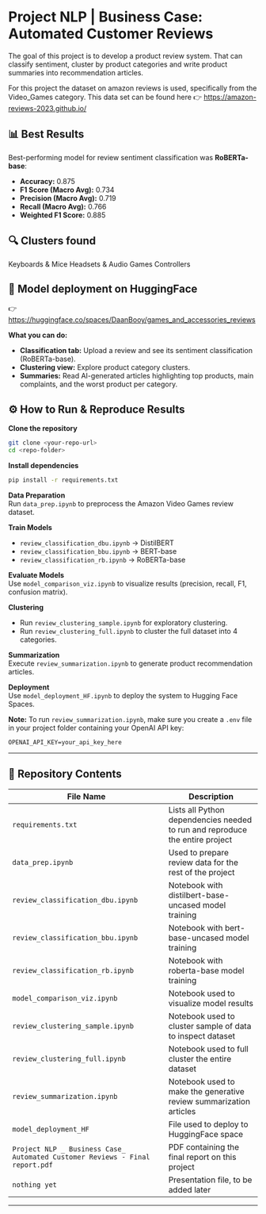 # Project NLP | Business Case: Automated Customer Reviews

The goal of this project is to develop a product review system. That can classify sentiment, cluster by product categories and write product summaries into recommendation articles.

For this project the dataset on amazon reviews is used, specifically from the Video_Games category. This data set can be found here 👉 https://amazon-reviews-2023.github.io/

## 📊 Best Results

Best-performing model for review sentiment classification was **RoBERTa-base**:

- **Accuracy:** 0.875  
- **F1 Score (Macro Avg):** 0.734  
- **Precision (Macro Avg):** 0.719  
- **Recall (Macro Avg):** 0.766  
- **Weighted F1 Score:** 0.885  

## 🔍 Clusters found

Keyboards & Mice
Headsets & Audio
Games
Controllers

## 🤗 Model deployment on HuggingFace

👉 https://huggingface.co/spaces/DaanBooy/games_and_accessories_reviews

**What you can do:**
- **Classification tab:** Upload a review and see its sentiment classification (RoBERTa-base).
- **Clustering view:** Explore product category clusters.
- **Summaries:** Read AI-generated articles highlighting top products, main complaints, and the worst product per category.

## ⚙️ How to Run & Reproduce Results

**Clone the repository**

```bash
git clone <your-repo-url>
cd <repo-folder>
```

**Install dependencies**

```bash
pip install -r requirements.txt
```

**Data Preparation**  
Run `data_prep.ipynb` to preprocess the Amazon Video Games review dataset.

**Train Models**

- `review_classification_dbu.ipynb` → DistilBERT  
- `review_classification_bbu.ipynb` → BERT-base  
- `review_classification_rb.ipynb` → RoBERTa-base

**Evaluate Models**  
Use `model_comparison_viz.ipynb` to visualize results (precision, recall, F1, confusion matrix).

**Clustering**

- Run `review_clustering_sample.ipynb` for exploratory clustering.  
- Run `review_clustering_full.ipynb` to cluster the full dataset into 4 categories.

**Summarization**  
Execute `review_summarization.ipynb` to generate product recommendation articles.

**Deployment**  
Use `model_deployment_HF.ipynb` to deploy the system to Hugging Face Spaces.

**Note:** To run `review_summarization.ipynb`, make sure you create a `.env` file in your project folder containing your OpenAI API key:
```
OPENAI_API_KEY=your_api_key_here
```

---

## 📂 Repository Contents

| File Name | Description |
|-----------|-------------|
| `requirements.txt` | Lists all Python dependencies needed to run and reproduce the entire project |
| `data_prep.ipynb` | Used to prepare review data for the rest of the project |
| `review_classification_dbu.ipynb` | Notebook with distilbert-base-uncased model training |
| `review_classification_bbu.ipynb` | Notebook with bert-base-uncased model training |
| `review_classification_rb.ipynb` | Notebook with roberta-base model training |
| `model_comparison_viz.ipynb` | Notebook used to visualize model results|
| `review_clustering_sample.ipynb` | Notebook used to cluster sample of data to inspect dataset |
| `review_clustering_full.ipynb` | Notebook used to full cluster the entire dataset |
| `review_summarization.ipynb` | Notebook used to make the generative review summarization articles |
| `model_deployment_HF` | File used to deploy to HuggingFace space |
| `Project NLP _ Business Case_ Automated Customer Reviews - Final report.pdf` | PDF containing the final report on this project|
| `nothing yet` | Presentation file, to be added later |

---
